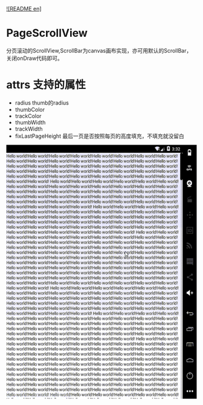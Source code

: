 [![README en]](README.md)
# PageScrollView
分页滚动的ScrollView,ScrollBar为canvas画布实现，亦可用默认的ScrollBar，关闭onDraw代码即可。
# attrs 支持的属性
 - radius thumb的radius
 - thumbColor
 - trackColor
 - thumbWidth
 - trackWidth
 - fixLastPageHeight 最后一页是否按照每页的高度填充，不填充就没留白

![](screenrecord.gif)
